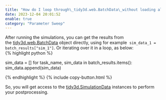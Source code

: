 ```yaml
---
title: "How do I loop through\_tidy3d.web.BatchData\_without loading all of the data into memory?"
date: 2023-12-04 20:01:52
enable: true
category: "Parameter Sweep"
---
```

<div>After running the simulations, you can get the results from the&nbsp;<a target="_blank" rel="noopener" href="https://docs.flexcompute.com/projects/tidy3d/en/latest/_autosummary/tidy3d.web.BatchData.html#tidy3d.web.BatchData">tidy3d.web.BatchData</a>&nbsp;object directly, using for example &nbsp;<code>sim_data_1 = batch_results["sim_1"]</code>. Or iterating over it in a loop, as below:</div>

<div><div markdown class="code-snippet">{% highlight python %}

sim_data = []
for task_name, sim_data in batch_results.items():
  sim_data.append(sim_data)

{% endhighlight %}
{% include copy-button.html %}</div><p><span>So, you will get access to the <a target="_blank" rel="noopener" href="https://docs.flexcompute.com/projects/tidy3d/en/latest/_autosummary/tidy3d.SimulationData.html#tidy3d.SimulationData">tidy3d.SimulationData</a> instances to perform your postprocessing.</span></p></div>
